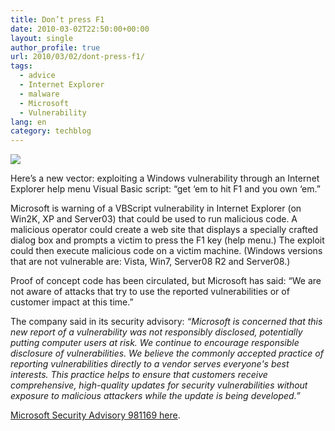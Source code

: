 ```yaml
---
title: Don’t press F1
date: 2010-03-02T22:50:00+00:00
layout: single
author_profile: true
url: 2010/03/02/dont-press-f1/
tags:
  - advice
  - Internet Explorer
  - malware
  - Microsoft
  - Vulnerability
lang: en
category: techblog
---
```

[![](http://1.bp.blogspot.com/_vaUVXcmC3OI/S42LF_LCfVI/AAAAAAAABFE/wkzDVeitV10/s640/careful_20with_20F1.png)](http://1.bp.blogspot.com/_vaUVXcmC3OI/S42LF_LCfVI/AAAAAAAABFE/wkzDVeitV10/s1600-h/careful_20with_20F1.png)

Here’s a new vector: exploiting a Windows vulnerability through an Internet Explorer help menu Visual Basic script: “get ‘em to hit F1 and you own ‘em.”

Microsoft is warning of a VBScript vulnerability in Internet Explorer (on Win2K, XP and Server03) that could be used to run malicious code. A malicious operator could create a web site that displays a specially crafted dialog box and prompts a victim to press the F1 key (help menu.) The exploit could then execute malicious code on a victim machine. (Windows versions that are not vulnerable are: Vista, Win7, Server08 R2 and Server08.)

Proof of concept code has been circulated, but Microsoft has said: “We are not aware of attacks that try to use the reported vulnerabilities or of customer impact at this time.”

The company said in its security advisory: _“Microsoft is concerned that this new report of a vulnerability was not responsibly disclosed, potentially putting computer users at risk. We continue to encourage responsible disclosure of vulnerabilities. We believe the commonly accepted practice of reporting vulnerabilities directly to a vendor serves everyone's best interests. This practice helps to ensure that customers receive comprehensive, high-quality updates for security vulnerabilities without exposure to malicious attackers while the update is being developed.”_

[Microsoft Security Advisory 981169 here](http://www.microsoft.com/technet/security/advisory/981169.mspx).